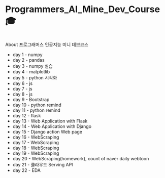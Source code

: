 # Programmers_AI_Mine_Dev_Course🎓

<br>
About 프로그래머스 인공지능 미니 데브코스

- day 1 - numpy
- day 2 - pandas
- day 3 - numpy 실습
- day 4 - matplotlib
- day 5 - python 시각화
- day 6 - js
- day 7 - js
- day 8 - js
- day 9 - Bootstrap
- day 10 - python remind
- day 11 - python remind
- day 12 - flask
- day 13 - Web Application with Flask
- day 14 - Web Application with Django
- day 15 - Django action Web page
- day 16 - WebScraping
- day 17 - WebScraping
- day 18 - WebScraping
- day 19 - WebScraping
- day 20 - WebScraping(homework), count of naver daily webtoon
- day 21 - 클라우드 Serving API
- day 22 - EDA
